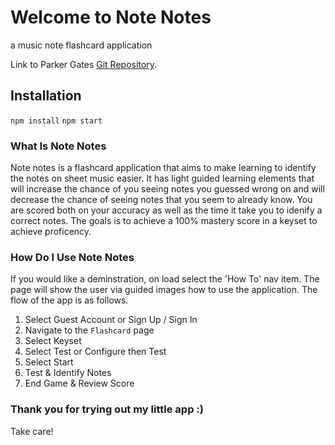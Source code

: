 # Welcome to Note Notes

a music note flashcard application

Link to Parker Gates [Git Repository](https://github.com/ParkerGates/).

## Installation

`npm install`
`npm start`

### What Is Note Notes
Note notes is a flashcard application that aims to make learning to identify the notes on sheet music easier. It has light guided learning elements that will increase the chance of you seeing notes you guessed wrong on and will decrease the chance of seeing notes that you seem to already know. You are scored both on your accuracy as well as the time it take you to idenify a correct notes. The goals is to achieve a 100% mastery score in a keyset to achieve proficency.

### How Do I Use Note Notes
If you would like a deminstration, on load select the 'How To' nav item. The page will show the user via guided images how to use the application. The flow of the app is as follows.

1. Select Guest Account or Sign Up / Sign In
2. Navigate to the `Flashcard` page
3. Select Keyset
4. Select Test or Configure then Test
5. Select Start
6. Test & Identify Notes
7. End Game & Review Score


### Thank you for trying out my little app :)
Take care!
